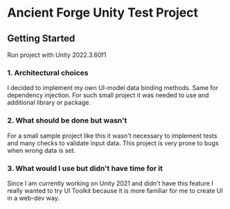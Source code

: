 ﻿Ancient Forge Unity Test Project
==================

## Getting Started

Run project with Unity 2022.3.60f1

### 1. Architectural choices

I decided to implement my own UI-model data binding methods. Same for dependency injection. For such small project it was needed to use and additional library or package.

### 2. What should be done but wasn't

For a small sample project like this it wasn't necessary to implement tests and many checks to validate input data. This project is very prone to bugs when wrong data is set.


### 3. What would I use but didn't have time for it

Since I am currently working on Unity 2021 and didn't have this feature I really wanted to try UI Toolkit because it is more familiar for me to create UI in a web-dev way.